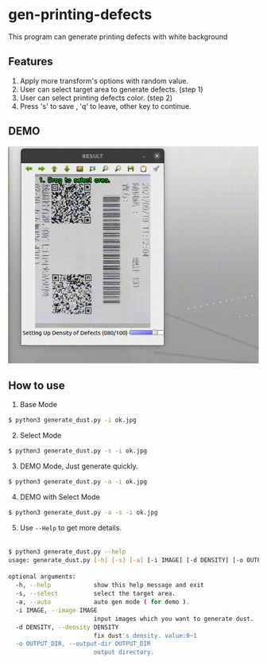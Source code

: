 # gen-printing-defects
This program can generate printing defects with white background

## Features
1. Apply more transform's options with random value. 
2. User can select target area to generate defects. (step 1)
3. User can select printing defects color. (step 2)
4. Press 's' to save , 'q' to leave, other key to continue.

## DEMO
![cover](figures/cover_generate_printing_defects.gif)


## How to use
1. Base Mode
```bash
$ python3 generate_dust.py -i ok.jpg
```
2. Select Mode
```bash
$ python3 generate_dust.py -s -i ok.jpg
```
3. DEMO Mode, Just generate quickly.
```bash
$ python3 generate_dust.py -a -i ok.jpg
```
4. DEMO with Select Mode
```bash
$ python3 generate_dust.py -a -s -i ok.jpg
```
5. Use `--Help` to get more details.
```bash

$ python3 generate_dust.py --help
usage: generate_dust.py [-h] [-s] [-a] [-i IMAGE] [-d DENSITY] [-o OUTPUT_DIR]

optional arguments:
  -h, --help            show this help message and exit
  -s, --select          select the target area.
  -a, --auto            auto gen mode ( for demo ).
  -i IMAGE, --image IMAGE
                        input images which you want to generate dust.
  -d DENSITY, --density DENSITY
                        fix dust's density. value:0~1
  -o OUTPUT_DIR, --output-dir OUTPUT_DIR
                        output directory.
```